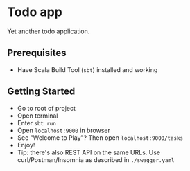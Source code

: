 # Todo app

Yet another todo application.

## Prerequisites

- Have Scala Build Tool (`sbt`) installed and working

## Getting Started

- Go to root of project
- Open terminal
- Enter `sbt run` 
- Open `localhost:9000` in browser
- See "Welcome to Play"? Then open `localhost:9000/tasks`
- Enjoy!
- Tip: there's also REST API on the same URLs. Use curl/Postman/Insomnia as described in `./swagger.yaml`


